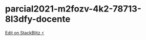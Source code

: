 # parcial2021-m2fozv-4k2-78713-8l3dfy-docente

[Edit on StackBlitz ⚡️](https://stackblitz.com/edit/parcial2021-m2fozv-4k2-78713-8l3dfy-docente)